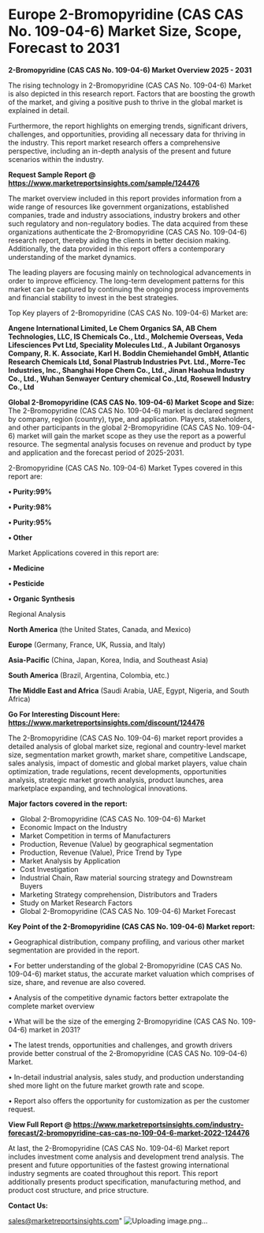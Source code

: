 # Europe 2-Bromopyridine (CAS CAS No. 109-04-6) Market Size, Scope, Forecast to 2031

<Strong> 2-Bromopyridine (CAS CAS No. 109-04-6) Market Overview 2025 - 2031</strong>

The rising technology in 2-Bromopyridine (CAS CAS No. 109-04-6) Market is also depicted in this research report. Factors that are boosting the growth of the market, and giving a positive push to thrive in the global market is explained in detail.

Furthermore, the report highlights on emerging trends, significant drivers, challenges, and opportunities, providing all necessary data for thriving in the industry. This report market research offers a comprehensive perspective, including an in-depth analysis of the present and future scenarios within the industry.

<strong>Request Sample Report @ <a href=https://www.marketreportsinsights.com/sample/124476>https://www.marketreportsinsights.com/sample/124476</a></strong>

The market overview included in this report provides information from a wide range of resources like government organizations, established companies, trade and industry associations, industry brokers and other such regulatory and non-regulatory bodies. The data acquired from these organizations authenticate the 2-Bromopyridine (CAS CAS No. 109-04-6) research report, thereby aiding the clients in better decision making. Additionally, the data provided in this report offers a contemporary understanding of the market dynamics.

The leading players are focusing mainly on technological advancements in order to improve efficiency. The long-term development patterns for this market can be captured by continuing the ongoing process improvements and financial stability to invest in the best strategies.

Top Key players of 2-Bromopyridine (CAS CAS No. 109-04-6) Market are:

<strong>Angene International Limited, Le Chem Organics SA, AB Chem Technologies, LLC, IS Chemicals Co., Ltd., Molchemie Overseas, Veda Lifesciences Pvt Ltd, Speciality Molecules Ltd., A Jubilant Organosys Company, R. K. Associate, Karl H. Boddin Chemiehandel GmbH, Atlantic Research Chemicals Ltd, Sonal Plastrub Industries Pvt. Ltd., Morre-Tec Industries, Inc., Shanghai Hope Chem Co., Ltd., Jinan Haohua Industry Co., Ltd., Wuhan Senwayer Century chemical Co.,Ltd, Rosewell Industry Co., Ltd</strong>

<strong><b>Global 2-Bromopyridine (CAS CAS No. 109-04-6) Market Scope and Size:</b></strong>
The 2-Bromopyridine (CAS CAS No. 109-04-6) market is declared segment by company, region (country), type, and application. Players, stakeholders, and other participants in the global 2-Bromopyridine (CAS CAS No. 109-04-6) market will gain the market scope as they use the report as a powerful resource. The segmental analysis focuses on revenue and product by type and application and the forecast period of 2025-2031.

2-Bromopyridine (CAS CAS No. 109-04-6) Market Types covered in this report are:

<strong>• Purity:99%

• Purity:98%

• Purity:95%

• Other</strong>

Market Applications covered in this report are:

<strong>• Medicine

• Pesticide

• Organic Synthesis</strong> 

Regional Analysis

<strong>North America</strong> (the United States, Canada, and Mexico)

<strong>Europe</strong> (Germany, France, UK, Russia, and Italy)

<strong>Asia-Pacific</strong> (China, Japan, Korea, India, and Southeast Asia)

<strong>South America</strong> (Brazil, Argentina, Colombia, etc.)

<strong>The Middle East and Africa</strong> (Saudi Arabia, UAE, Egypt, Nigeria, and South Africa)

<strong>Go For Interesting Discount Here: <a href=https://www.marketreportsinsights.com/discount/124476>https://www.marketreportsinsights.com/discount/124476</a></strong>

The 2-Bromopyridine (CAS CAS No. 109-04-6) market report provides a detailed analysis of global market size, regional and country-level market size, segmentation market growth, market share, competitive Landscape, sales analysis, impact of domestic and global market players, value chain optimization, trade regulations, recent developments, opportunities analysis, strategic market growth analysis, product launches, area marketplace expanding, and technological innovations.

<strong><b>Major factors covered in the report:</b></strong>
<ul>
  <li>Global 2-Bromopyridine (CAS CAS No. 109-04-6) Market </li>
  <li>Economic Impact on the Industry</li>
  <li>Market Competition in terms of Manufacturers</li>
  <li>Production, Revenue (Value) by geographical segmentation</li>
  <li>Production, Revenue (Value), Price Trend by Type</li>
  <li>Market Analysis by Application</li>
  <li>Cost Investigation</li>
  <li>Industrial Chain, Raw material sourcing strategy and Downstream Buyers</li>
  <li>Marketing Strategy comprehension, Distributors and Traders</li>
  <li>Study on Market Research Factors</li>
  <li>Global 2-Bromopyridine (CAS CAS No. 109-04-6) Market Forecast</li>
</ul>

<strong><b>Key Point of the 2-Bromopyridine (CAS CAS No. 109-04-6) Market report:</b></strong>

• Geographical distribution, company profiling, and various other market segmentation are provided in the report.

• For better understanding of the global 2-Bromopyridine (CAS CAS No. 109-04-6) market status, the accurate market valuation which comprises of size, share, and revenue are also covered.

• Analysis of the competitive dynamic factors better extrapolate the complete market overview

• What will be the size of the emerging 2-Bromopyridine (CAS CAS No. 109-04-6) market in 2031?

• The latest trends, opportunities and challenges, and growth drivers provide better construal of the 2-Bromopyridine (CAS CAS No. 109-04-6) Market.

• In-detail industrial analysis, sales study, and production understanding shed more light on the future market growth rate and scope.

• Report also offers the opportunity for customization as per the customer request.

<strong><b>View Full Report @ <a href=https://www.marketreportsinsights.com/industry-forecast/2-bromopyridine-cas-cas-no-109-04-6-market-2022-124476>https://www.marketreportsinsights.com/industry-forecast/2-bromopyridine-cas-cas-no-109-04-6-market-2022-124476</a></b></strong>


At last, the 2-Bromopyridine (CAS CAS No. 109-04-6) Market report includes investment come analysis and development trend analysis. The present and future opportunities of the fastest growing international industry segments are coated throughout this report. This report additionally presents product specification, manufacturing method, and product cost structure, and price structure.

<strong>Contact Us:</strong>

sales@marketreportsinsights.com"
![Uploading image.png…]()
